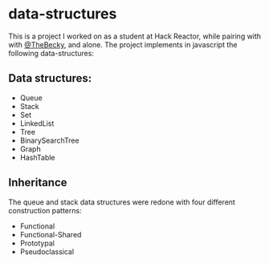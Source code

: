# data-structures

This is a project I worked on as a student at Hack Reactor, while pairing with with [@TheBecky](https://github.com/TheBecky), and alone. The project implements in javascript the following data-structures:

## Data structures:

- Queue
- Stack
- Set
- LinkedList
- Tree
- BinarySearchTree
- Graph
- HashTable

## Inheritance

The queue and stack data structures were redone with four different construction patterns:

- Functional
- Functional-Shared
- Prototypal
- Pseudoclassical
